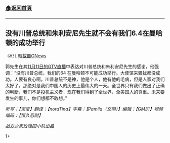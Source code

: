 ###  [:house:返回首頁](https://github.com/ourhimalayas/txt)
---

## 没有川普总统和朱利安尼先生就不会有我们6.4在曼哈顿的成功举行
` GM31` [轉載自GNews](https://gnews.org/zh-hans/554145/)

郭先生在其[11月11日的GTV直播](https://gtv.org/video/id=5fac3b6bbd0d464fadff36a4)中表达对川普总统和朱利安尼先生的感谢，他强调：“没有川普总统，我们的64 在曼哈顿不可能成功举行。大使馆来骚扰都没成功。人要有良心啊。川普总统不是神，他是个人，他有他的毛病，但是人家对我们太好了。那绝对是我们中国人的历史上最伟大的一天。全世界只有我们做出了正确的判断，我们不是投机主义者，现在我们得到了全世界，全美国人的尊重。未来要发生的事儿，你们想都不敢想。”

*听写：【宝宝】翻译：【noraTina】字幕：【Pamila（文明）】编辑：【GM31】视频编码：【恒久忍耐】*

*战友之家玫瑰园小队出品*

1+
